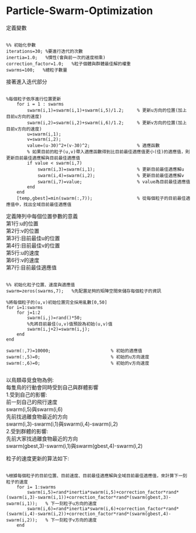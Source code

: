Particle-Swarm-Optimization
=============================
定義變數

<pre><code>
%% 初始化參數
iterations=30; %要進行迭代的次數
inertia=1.0;   %慣性(會與前一次的速度相乘)
correction_factor=1.0;   %粒子個體與群體最佳解的權重
swarms=100;   %總粒子數量
</pre></code>

接著進入迭代部分

<pre><code>
%每個粒子依序進行位置更新
    for i = 1 : swarms
        swarm(i,1)=swarm(i,1)+swarm(i,5)/1.2;     % 更新u方向的位置(加上目前u方向的速度)
        swarm(i,2)=swarm(i,2)+swarm(i,6)/1.2;     % 更新v方向的位置(加上目前v方向的速度)
        u=swarm(i,1);
        v=swarm(i,2);
        value=(u-30)^2+(v-30)^2;                  % 適應函數
        % 如果目前的粒子(u,v)帶入適應函數得到比目前最佳適應值更小(佳)的適應值，則更新目前最佳適應解與目前最佳適應值
        if value < swarm(i,7)                     
            swarm(i,3)=swarm(i,1);                % 更新目前最佳適應解u
            swarm(i,4)=swarm(i,2);                % 更新目前最佳適應解v
            swarm(i,7)=value;                     % value為目前最佳適應值
        end
    end
    [temp,gbest]=min(swarm(:,7));                 % 從每個粒子的目前最佳適應值中，找出全域目前最佳適應值
</pre></code>

定義陣列中每個位置參數的意義<br/>
第1行:u的位置<br/>
第2行:v的位置<br/>
第3行:目前最佳u的位置<br/>
第4行:目前最佳v的位置<br/>
第5行:u的速度<br/>
第6行:v的速度<br/>
第7行:目前最佳適應值<br/>

<pre><code>
%% 初始化粒子位置、速度與適應值
swarm=zeros(swarms,7);   %先配置足夠的矩陣空間來儲存每個粒子的資訊

%將每個粒子的(u,v)初始位置完全採用亂數[0,50]
for i=1:swarms
    for j=1:2
        swarm(i,j)=rand()*50;
        %先將目前最佳(u,v)值預設為初始(u,v)值
        swarm(i,j+2)=swarm(i,j);
    end
end

swarm(:,7)=10000;                       % 初始的適應值
swarm(:,5)=0;                           % 初始的u方向速度
swarm(:,6)=0;                           % 初始的v方向速度

</pre></code>

以鳥類尋覓食物為例:<br/>
每隻鳥的行動會同時受到自己與群體影響<br/>
1.受到自己的影響:<br/>
前一刻自己的飛行速度<br/>
swarm(i,5)與swarm(i,6) <br/>
先前找過離食物最近的方向<br/>
swarm(i,3)-swarm(i,1)與swarm(i,4)-swarm(i,2) <br/>
2.受到群體的影響:<br/>
先前大家找過離食物最近的方向<br/>
swarm(gbest,3)-swarm(i,1)與swarm(gbest,4)-swarm(i,2) <br/>

粒子的速度更新的算法如下:
<pre><code>
%根據每個粒子的目前位置、目前速度、目前最佳適應解與全域目前最佳適應值，來計算下一刻粒子的速度
    for i= 1:swarms
        swarm(i,5)=rand*inertia*swarm(i,5)+correction_factor*rand*(swarm(i,3)-swarm(i,1))+correction_factor*rand*(swarm(gbest,3)-swarm(i,1));   % 下一刻粒子u方向的速度
        swarm(i,6)=rand*inertia*swarm(i,6)+correction_factor*rand*(swarm(i,4)-swarm(i,2))+correction_factor*rand*(swarm(gbest,4)-swarm(i,2));   % 下一刻粒子v方向的速度
    end
</pre></code>
